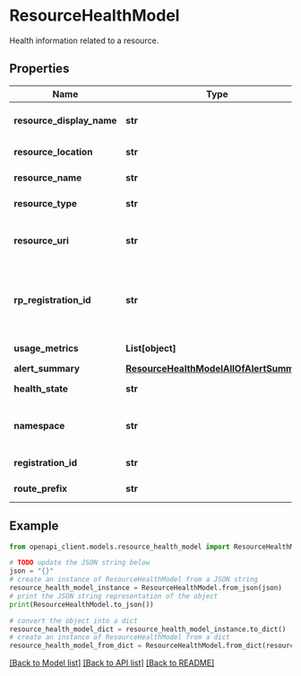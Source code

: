 # ResourceHealthModel

Health information related to a resource.

## Properties

Name | Type | Description | Notes
------------ | ------------- | ------------- | -------------
**resource_display_name** | **str** | Resource display name. | [optional] 
**resource_location** | **str** | Resource location. | [optional] 
**resource_name** | **str** | Resource name. | [optional] 
**resource_type** | **str** | Resource type. | [optional] 
**resource_uri** | **str** | Gets or sets the resource URI. | [optional] 
**rp_registration_id** | **str** | Gets or sets the resource provider registration ID. | [optional] 
**usage_metrics** | **List[object]** | Usage metrics. | [optional] 
**alert_summary** | [**ResourceHealthModelAllOfAlertSummary**](ResourceHealthModelAllOfAlertSummary.md) |  | [optional] 
**health_state** | **str** | Health state. | [optional] 
**namespace** | **str** | Namespace of the health resource. | [optional] 
**registration_id** | **str** | Registration ID. | [optional] 
**route_prefix** | **str** | Route prefix. | [optional] 

## Example

```python
from openapi_client.models.resource_health_model import ResourceHealthModel

# TODO update the JSON string below
json = "{}"
# create an instance of ResourceHealthModel from a JSON string
resource_health_model_instance = ResourceHealthModel.from_json(json)
# print the JSON string representation of the object
print(ResourceHealthModel.to_json())

# convert the object into a dict
resource_health_model_dict = resource_health_model_instance.to_dict()
# create an instance of ResourceHealthModel from a dict
resource_health_model_from_dict = ResourceHealthModel.from_dict(resource_health_model_dict)
```
[[Back to Model list]](../README.md#documentation-for-models) [[Back to API list]](../README.md#documentation-for-api-endpoints) [[Back to README]](../README.md)



